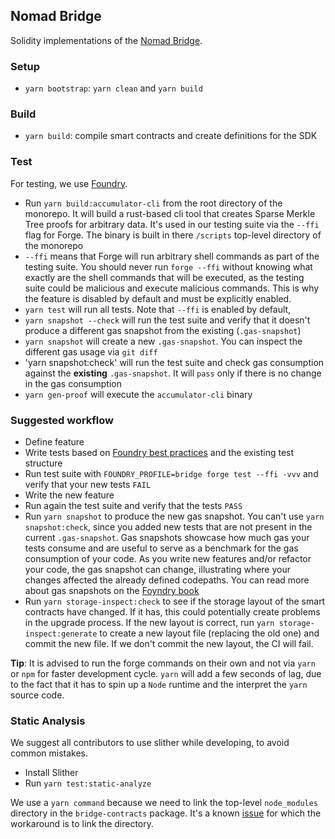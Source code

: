 ## Nomad Bridge

Solidity implementations of the [Nomad Bridge](https://app.nomad.xyz).

### Setup

- `yarn bootstrap`: `yarn clean` and `yarn build`

### Build

- `yarn build`: compile smart contracts and create definitions for the SDK

### Test

For testing, we use [Foundry](https://getfoundry.sh/).

- Run `yarn build:accumulator-cli` from the root directory of the monorepo. It will build a rust-based cli tool that creates Sparse Merkle Tree proofs for arbitrary data. It's used in our testing suite via the `--ffi` flag for Forge. The binary is built in there `/scripts` top-level directory of the monorepo
- `--ffi` means that Forge will run arbitrary shell commands as part of the testing suite. You should never run `forge --ffi` without knowing what exactly are the shell commands that will be executed, as the testing suite could be malicious and execute malicious commands. This is why the feature is disabled by default and must be explicitly enabled.
- `yarn test` will run all tests. Note that `--ffi` is enabled by default,
- `yarn snapshot --check` will run the test suite and verify that it doesn't produce a different gas snapshot from the existing (`.gas-snapshot`)
- `yarn snapshot` will create a new `.gas-snapshot`. You can inspect the different gas usage via `git diff`
- 'yarn snapshot:check' will run the test suite and check gas consumption against the **existing** `.gas-snapshot`. It will `pass` only if there is no change in the gas consumption
- `yarn gen-proof` will execute the `accumulator-cli` binary

### Suggested workflow

- Define feature
- Write tests based on [Foundry best practices](https://book.getfoundry.sh) and the existing test structure
- Run test suite with `FOUNDRY_PROFILE=bridge forge test --ffi -vvv` and verify that your new tests `FAIL`
- Write the new feature
- Run again the test suite and verify that the tests `PASS`
- Run `yarn snapshot` to produce the new gas snapshot. You can't use `yarn snapshot:check`, since you added new tests that are not present in the current `.gas-snapshot`. Gas snapshots showcase how much gas your tests consume and are useful to serve as a benchmark for the gas consumption of your code. As you write new features and/or refactor your code, the gas snapshot can change, illustrating where your changes affected the already defined codepaths. You can read more about gas snapshots on the [Foyndry book](https://book.getfoundry.sh/forge/gas-snapshots)
- Run `yarn storage-inspect:check` to see if the storage layout of the smart contracts have changed. If it has, this could potentially create problems in the upgrade process. If the new layout is correct, run `yarn storage-inspect:generate` to create a new layout file (replacing the old one) and commit the new file. If we don't commit the new layout, the CI will fail.

**Tip**: It is advised to run the forge commands on their own and not via `yarn` or `npm` for faster development cycle. `yarn` will add a few seconds of lag, due to the fact that it has to spin up a `Node` runtime and the interpret the `yarn` source code.

### Static Analysis

We suggest all contributors to use slither while developing, to avoid common mistakes.

- Install Slither
- Run `yarn test:static-analyze`

We use a `yarn command` because we need to link the top-level `node_modules` directory in the `bridge-contracts` package. It's a known [issue](https://github.com/crytic/slither/issues/852) for which the workaround is to link the directory.
